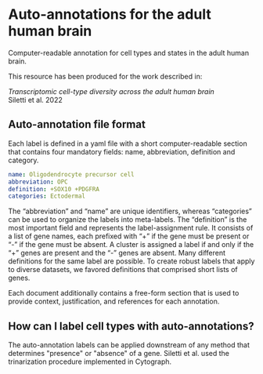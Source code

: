 # Auto-annotations for the adult human brain
Computer-readable annotation for cell types and states in the adult human brain.

This resource has been produced for the work described in:

*Transcriptomic cell-type diversity across the adult human brain* </br>
Siletti et al. 2022


## Auto-annotation file format

Each label is defined in a yaml file with a short computer-readable section that contains four mandatory fields: name, abbreviation, definition and category.

```yaml
name: Oligodendrocyte precursor cell
abbreviation: OPC
definition: +SOX10 +PDGFRA
categories: Ectodermal 
```

The “abbreviation” and “name” are unique identifiers, whereas “categories” can be used to organize the labels into meta-labels. The “definition” is the most important field and represents the label-assignment rule. It consists of a list of gene names, each prefixed with “+” if the gene must be present or “-” if the gene must be absent. A cluster is assigned a label if and only if the “+” genes are present and the “-” genes are absent. Many different definitions for the same label are possible. To create robust labels that apply to diverse datasets, we favored definitions that comprised short lists of genes. 

Each document additionally contains a free-form section that is used to provide context, justification, and references for each annotation.


## How can I label cell types with auto-annotations?

The auto-annotation labels can be applied downstream of any method that determines "presence" or "absence" of a gene. Siletti et al. used the trinarization procedure implemented in Cytograph. 
